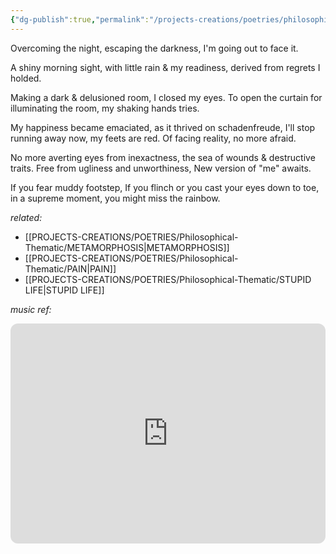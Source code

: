 ```yaml
---
{"dg-publish":true,"permalink":"/projects-creations/poetries/philosophical-thematic/rainbow/","created":"2025-03-05T19:10:59.754+05:30","updated":"2025-03-24T16:24:09.626+05:30"}
---
```


Overcoming the night,
escaping the darkness,
I'm going out to face it.

A shiny morning sight,
with little rain & my readiness,
derived from regrets I holded.

Making a dark & delusioned room,
I closed my eyes.
To open the curtain for illuminating the room,
my shaking hands tries.

My happiness became emaciated,
as it thrived on schadenfreude,
I'll stop running away now, my feets are red.
Of facing reality, no more afraid.

No more averting eyes from inexactness,
the sea of wounds & destructive traits.
Free from ugliness and unworthiness,
New version of "me" awaits.

If you fear muddy footstep,
If you flinch or you cast your eyes down to toe,
in a supreme moment,
you might miss the rainbow.



*related:*
- [[PROJECTS-CREATIONS/POETRIES/Philosophical-Thematic/METAMORPHOSIS\|METAMORPHOSIS]]
- [[PROJECTS-CREATIONS/POETRIES/Philosophical-Thematic/PAIN\|PAIN]]
- [[PROJECTS-CREATIONS/POETRIES/Philosophical-Thematic/STUPID LIFE\|STUPID LIFE]]


*music ref:*

<iframe style="border-radius:12px" src="https://open.spotify.com/embed/track/185espHo2bItrvYrUUkDhe?utm_source=generator&theme=0" width="100%" height="352" frameBorder="0" allowfullscreen="" allow="autoplay; clipboard-write; encrypted-media; fullscreen; picture-in-picture" loading="lazy"></iframe>